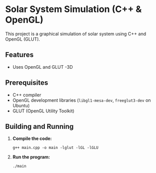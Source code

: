 # Solar System Simulation (C++ & OpenGL)

This project is a  graphical simulation of solar system using C++ and OpenGL (GLUT). 

## Features

- Uses OpenGL and GLUT
-3D

## Prerequisites

- C++ compiler
- OpenGL development libraries (`libgl1-mesa-dev`, `freeglut3-dev` on Ubuntu)
- GLUT (OpenGL Utility Toolkit)

## Building and Running

1. **Compile the code:**
    ```
    g++ main.cpp -o main -lglut -lGL -lGLU
    ```

2. **Run the program:**
    ```
    ./main
    ```


